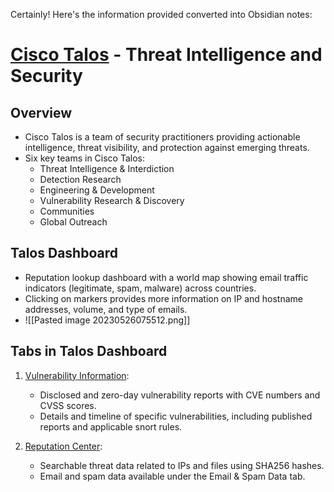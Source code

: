 Certainly! Here's the information provided converted into Obsidian notes:

# [Cisco Talos](https://talosintelligence.com/reputation) - Threat Intelligence and Security

## Overview
- Cisco Talos is a team of security practitioners providing actionable intelligence, threat visibility, and protection against emerging threats.
- Six key teams in Cisco Talos:
  - Threat Intelligence & Interdiction
  - Detection Research
  - Engineering & Development
  - Vulnerability Research & Discovery
  - Communities
  - Global Outreach

## Talos Dashboard
- Reputation lookup dashboard with a world map showing email traffic indicators (legitimate, spam, malware) across countries.
- Clicking on markers provides more information on IP and hostname addresses, volume, and type of emails.
- ![[Pasted image 20230526075512.png]]

## Tabs in Talos Dashboard
1. [Vulnerability Information](https://talosintelligence.com/vulnerability_info):
   - Disclosed and zero-day vulnerability reports with CVE numbers and CVSS scores.
   - Details and timeline of specific vulnerabilities, including published reports and applicable snort rules.

2. [Reputation Center](https://talosintelligence.com/reputation):
   - Searchable threat data related to IPs and files using SHA256 hashes.
   - Email and spam data available under the Email & Spam Data tab.

